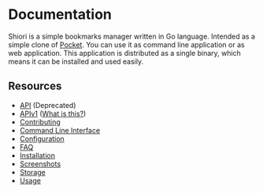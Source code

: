 # Documentation

Shiori is a simple bookmarks manager written in Go language. Intended as a simple clone of [Pocket](https://getpocket.com/). You can use it as command line application or as web application. This application is distributed as a single binary, which means it can be installed and used easily.

## Resources

- [API](./API.md) (Deprecated)
- [APIv1](./APIv1.md) ([What is this?](https://github.com/go-shiori/shiori/issues/640))
- [Contributing](./Contribute.md)
- [Command Line Interface](./CLI.md)
- [Configuration](./Configuration.md)
- [FAQ](./Frequently-Asked-Question.md)
- [Installation](./Installation.md)
- [Screenshots](./screenshots/)
- [Storage](./Storage.md)
- [Usage](./Usage.md)
